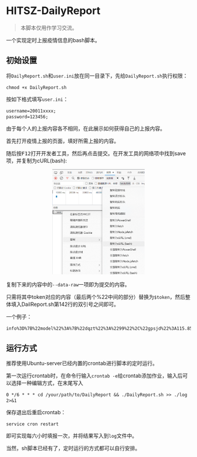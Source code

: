 # HITSZ-DailyReport

>本脚本仅用作学习交流。

一个实现定时上报疫情信息的bash脚本。

## 初始设置

将`DailyReport.sh`和`user.ini`放在同一目录下，先给`DailyReport.sh`执行权限：
```
chmod +x DailyReport.sh
```

按如下格式填写`user.ini`：

```
username=20011xxxx;
password=123456;
```

由于每个人的上报内容各不相同，在此展示如何获得自己的上报内容。

首先打开疫情上报的页面，填好所需上报的内容。

随后按<kbd>F12</kbd>打开开发者工具，然后再点击提交。在开发工具的网络项中找到save项，并复制为cURL(bash):

<div align="center"><img width=50% src="./explain.png"></div>

复制下来的内容中的`--data-raw`一项即为提交的内容。

只需将其中token对应的内容（最后两个%22中间的部分）替换为`$token`，然后整体填入DailReport.sh第142行的双引号之间即可。

一个例子：

```bash
info%3D%7B%22model%22%3A%7B%22dqzt%22%3A%2299%22%2C%22gpsjd%22%3A115.85517%2C%22gpswd%22%3A39.05549%2C%22kzl1%22%3A%221%22%2C%22kzl2%22%3A%22%22%2C%22kzl3%22%3A%22%22%2C%22kzl4%22%3A%22%22%2C%22kzl5%22%3A%22%22%2C%22kzl6%22%3A%22%E5%96%B5%E5%96%B5%E7%9C%81%22%2C%22kzl7%22%3A%22%E5%96%B5%E5%96%B5%E5%B8%82%22%2C%22kzl8%22%3A%22%E5%96%B5%E5%96%B5%E5%8C%BA%22%2C%22kzl9%22%3A%22%E5%96%B5%E5%96%B5%E8%B7%AF1%E5%8F%B7%22%2C%22kzl10%22%3A%22%E5%96%B5%E5%96%B5%E7%9C%81%E5%96%B5%E5%96%B5%E5%B8%82%E5%96%B5%E5%96%B5%E5%8C%BA%E5%96%B5%E5%96%B5%E8%B7%AF1%E5%8F%B7%22%2C%22kzl11%22%3A%22%22%2C%22kzl12%22%3A%22%22%2C%22kzl13%22%3A%220%22%2C%22kzl14%22%3A%22%22%2C%22kzl15%22%3A%220%22%2C%22kzl16%22%3A%22%22%2C%22kzl17%22%3A%221%22%2C%22kzl18%22%3A%220%3B%22%2C%22kzl19%22%3A%22%22%2C%22kzl20%22%3A%22%22%2C%22kzl21%22%3A%22%22%2C%22kzl22%22%3A%22%22%2C%22kzl23%22%3A%220%22%2C%22kzl24%22%3A%220%22%2C%22kzl25%22%3A%22%22%2C%22kzl26%22%3A%22%22%2C%22kzl27%22%3A%22%22%2C%22kzl28%22%3A%220%22%2C%22kzl29%22%3A%22%22%2C%22kzl30%22%3A%22%22%2C%22kzl31%22%3A%22%22%2C%22kzl32%22%3A%221%22%2C%22kzl33%22%3A%22%22%2C%22kzl34%22%3A%7B%7D%2C%22kzl38%22%3A%22%E5%96%B5%E5%96%B5%E7%9C%81%22%2C%22kzl39%22%3A%22%E5%96%B5%E5%96%B5%E5%B8%82%22%2C%22kzl40%22%3A%22%E5%96%B5%E5%96%B5%E5%8C%BA%22%7D%2C%22token%22%3A%22$token%22%7D
```

## 运行方式

推荐使用Ubuntu-server已经内置的crontab进行脚本的定时运行。

第一次运行crontab时，在命令行输入`crontab -e`给crontab添加作业，输入后可以选择一种编辑方式，在末尾写入

```
0 */6 * * * cd /your/path/to/DailyReport && ./DailyReport.sh >> ./log 2>&1
```

保存退出后重启crontab：

```
service cron restart
```
即可实现每六小时填报一次，并将结果写入到`log`文件中。

当然，sh脚本已经有了，定时运行的方式都可以自行安排。

